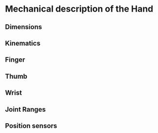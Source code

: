 # Mechanical description of the Hand

## Dimensions

## Kinematics

## Finger

## Thumb

## Wrist

## Joint Ranges

## Position sensors
